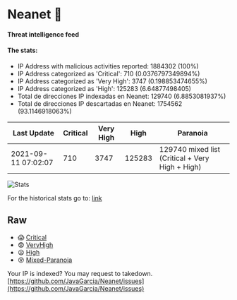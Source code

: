 # Neanet :hocho:
#### Threat intelligence feed
#### The stats:

- IP Address with malicious activities reported: 1884302 (100%)
- IP Address categorized as 'Critical':  710 (0.0376797349894%)
- IP Address categorized as 'Very High':  3747 (0.198853474655%)
- IP Address categorized as 'High':  125283 (6.64877498405)
- Total de direcciones IP indexadas en Neanet:  129740 (6.8853081937%)
- Total de direcciones IP descartadas en Neanet:  1754562 (93.1146918063%)

| Last Update | Critical | Very High | High | Paranoia |
| --- | --- | --- | --- | --- |
| 2021-09-11 07:02:07 | 710 | 3747 | 125283 | 129740 mixed list (Critical + Very High + High)|

![Stats](https://docs.google.com/spreadsheets/d/e/2PACX-1vSnaNMIXVabIpDJjufMlzH7poXnshF3mgd8Is1g9ytUEzVsP5my4Trn8f-xkoLLQ38xpL3HtmUexLo6/pubchart?oid=501124687&format=image)

For the historical stats go to: [link](/stats.csv)
## Raw
- :scream: [Critical](https://raw.githubusercontent.com/JavaGarcia/Neanet/master/blacklists/neanet_critical.txt)
- :fearful: [VeryHigh](https://raw.githubusercontent.com/JavaGarcia/Neanet/master/blacklists/neanet_veryHigh.txtt)
- :frowning: [High](https://raw.githubusercontent.com/JavaGarcia/Neanet/master/blacklists/neanet_high.txt)
- :dizzy_face: [Mixed-Paranoia](https://raw.githubusercontent.com/JavaGarcia/Neanet/master/blacklists/neanet_all.txt)


Your IP is indexed? You may request to takedown. [https://github.com/JavaGarcia/Neanet/issues](https://github.com/JavaGarcia/Neanet/issues)














































































































































































































































































































































































































































































































































































































































































































































































































































































































































































































































































































































































































































































































































































































































































































































































































































































































































































































































































































































































































































































































































































































































































































































































































































































































































































































































































































































































































































































































































































































































































































































































































































































































































































































































































































































































































































































































































































































































































































































































































































































































































































































































































































































































































































































































































































































































































































































































































































































































































































































































































































































































































































































































































































































































































































































































































































































































































































































































































































































































































































































































































































































































































































































































































































































































































































































































































































































































































































































































































































































































































































































































































































































































































































































































































































































































































































































































































































































































































































































































































































































































































































































































































































































































































































































































































































































































































































































































































































































